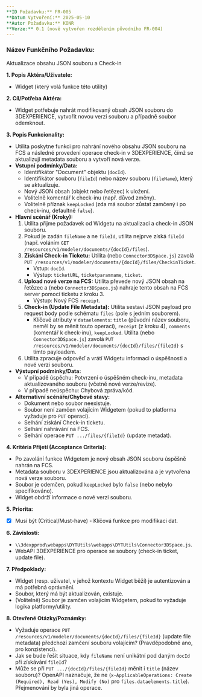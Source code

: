 ```yaml
---
**ID Požadavku:** FR-005
**Datum Vytvoření:** 2025-05-10
**Autor Požadavku:** KONR
**Verze:** 0.1 (nově vytvořen rozdělením původního FR-004)
---
```


### Název Funkčního Požadavku:
Aktualizace obsahu JSON souboru a Check-in

**1. Popis Aktéra/Uživatele:**
   - Widget (který volá funkce této utility)

**2. Cíl/Potřeba Aktéra:**
   - Widget potřebuje nahrát modifikovaný obsah JSON souboru do 3DEXPERIENCE, vytvořit novou verzi souboru a případně soubor odemknout.

**3. Popis Funkcionality:**
   - Utilita poskytne funkci pro nahrání nového obsahu JSON souboru na FCS a následné provedení operace check-in v 3DEXPERIENCE, čímž se aktualizují metadata souboru a vytvoří nová verze.
   - **Vstupní podmínky/Data:**
     - Identifikátor "Document" objektu (`docId`).
     - Identifikátor souboru (`fileId`) nebo název souboru (`fileName`), který se aktualizuje.
     - Nový JSON obsah (objekt nebo řetězec) k uložení.
     - Volitelně komentář k check-inu (např. důvod změny).
     - Volitelně příznak `keepLocked` (zda má soubor zůstat zamčený i po check-inu, defaultně `false`).
   - **Hlavní scénář (Kroky):**
     1. Utilita přijme požadavek od Widgetu na aktualizaci a check-in JSON souboru.
     2. Pokud je zadán `fileName` a ne `fileId`, utilita nejprve získá `fileId` (např. voláním `GET /resources/v1/modeler/documents/{docId}/files`).
     3. **Získání Check-in Ticketu:** Utilita (nebo `Connector3DSpace.js`) zavolá `PUT /resources/v1/modeler/documents/{docId}/files/CheckinTicket`.
        - Vstup: `docId`.
        - Výstup: `ticketURL`, `ticketparamname`, `ticket`.
     4. **Upload nové verze na FCS:** Utilita převede nový JSON obsah na řetězec a (nebo `Connector3DSpace.js`) nahraje tento obsah na FCS server pomocí ticketu z kroku 3.
        - Výstup: Nový FCS `receipt`.
     5. **Check-in (Update File Metadata):** Utilita sestaví JSON payload pro request body podle schématu `files` (pole s jedním souborem).
        - Klíčové atributy v `dataelements`: `title` (původní název souboru, neměl by se měnit touto operací), `receipt` (z kroku 4), `comments` (komentář k check-inu), `keepLocked`.
        Utilita (nebo `Connector3DSpace.js`) zavolá `PUT /resources/v1/modeler/documents/{docId}/files/{fileId}` s tímto payloadem.
     6. Utilita zpracuje odpověď a vrátí Widgetu informaci o úspěšnosti a nové verzi souboru.
   - **Výstupní podmínky/Data:**
     - V případě úspěchu: Potvrzení o úspěšném check-inu, metadata aktualizovaného souboru (včetně nové verze/revize).
     - V případě neúspěchu: Chybová zpráva/kód.
   - **Alternativní scénáře/Chybové stavy:**
     - Dokument nebo soubor neexistuje.
     - Soubor není zamčen volajícím Widgetem (pokud to platforma vyžaduje pro `PUT` operaci).
     - Selhání získání Check-in ticketu.
     - Selhání nahrávání na FCS.
     - Selhání operace `PUT .../files/{fileId}` (update metadat).

**4. Kritéria Přijetí (Acceptance Criteria):**
   - Po zavolání funkce Widgetem je nový obsah JSON souboru úspěšně nahrán na FCS.
   - Metadata souboru v 3DEXPERIENCE jsou aktualizována a je vytvořena nová verze souboru.
   - Soubor je odemčen, pokud `keepLocked` bylo `false` (nebo nebylo specifikováno).
   - Widget obdrží informace o nové verzi souboru.

**5. Priorita:**
   - [X] Musí být (Critical/Must-have) - Klíčová funkce pro modifikaci dat.

**6. Závislosti:**
   - `\\3dexpprod\webapps\DYTUtils\webapps\DYTUtils\Connector3DSpace.js`.
   - WebAPI 3DEXPERIENCE pro operace se soubory (check-in ticket, update file).

**7. Předpoklady:**
   - Widget (resp. uživatel, v jehož kontextu Widget běží) je autentizován a má potřebná oprávnění.
   - Soubor, který má být aktualizován, existuje.
   - (Volitelně) Soubor je zamčen volajícím Widgetem, pokud to vyžaduje logika platformy/utility.

**8. Otevřené Otázky/Poznámky:**
   - Vyžaduje operace `PUT /resources/v1/modeler/documents/{docId}/files/{fileId}` (update file metadata) předchozí zamčení souboru volajícím? (Pravděpodobně ano, pro konzistenci).
   - Jak se bude řešit situace, kdy `fileName` není unikátní pod daným `docId` při získávání `fileId`?
   - Může se při `PUT .../{docId}/files/{fileId}` měnit i `title` (název souboru)? OpenAPI naznačuje, že ne (`x-ApplicableOperations: Create (Required), Read (Yes), Modify (No)` pro `files.dataelements.title`). Přejmenování by byla jiná operace.
